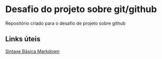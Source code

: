 # Desafio do projeto sobre git/github
Repositório criado para o desafio de projeto sobre github

## Links úteis
[Sintaxe Básica Markdown](https://www.markdownguide.org/basic-syntax/)


